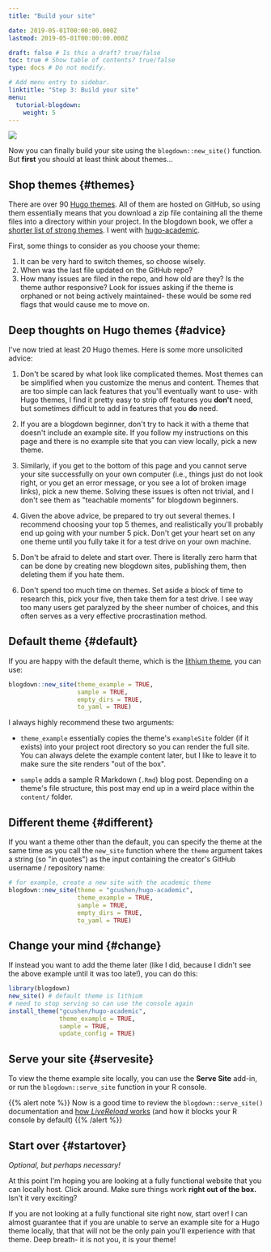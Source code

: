 ```yaml
---
title: "Build your site"

date: 2019-05-01T00:00:00.000Z
lastmod: 2019-05-01T00:00:00.000Z

draft: false # Is this a draft? true/false
toc: true # Show table of contents? true/false
type: docs # Do not modify.

# Add menu entry to sidebar.
linktitle: "Step 3: Build your site"
menu:
  tutorial-blogdown:
    weight: 5
---
```




![](/img/tutorials/blogdown-signpost-4.png)

Now you can finally build your site using the `blogdown::new_site()` function. But **first** you should at least think about themes...

## Shop themes {#themes}

There are over 90 [Hugo themes](https://themes.gohugo.io). All of them are hosted on GitHub, so using them essentially means that you download a zip file containing all the theme files into a directory within your project. In the blogdown book, we offer a [shorter list of strong themes](https://bookdown.org/yihui/blogdown/other-themes.html). I went with [hugo-academic](https://github.com/gcushen/hugo-academic). 

First, some things to consider as you choose your theme:

1. It can be very hard to switch themes, so choose wisely.
1. When was the last file updated on the GitHub repo? 
1. How many issues are filed in the repo, and how old are they? Is the theme author responsive? Look for issues asking if the theme is orphaned or not being actively maintained- these would be some red flags that would cause me to move on.


## Deep thoughts on Hugo themes {#advice}

I've now tried at least 20 Hugo themes. Here is some more unsolicited advice:

1. Don't be scared by what look like complicated themes. Most themes can be simplified when you customize the menus and content. Themes that are too simple can lack features that you'll eventually want to use- with Hugo themes, I find it pretty easy to strip off features you **don't** need, but sometimes difficult to add in features that you **do** need.

1. If you are a blogdown beginner, don't try to hack it with a theme that doesn't include an example site. If you follow my instructions on this page and there is no example site that you can view locally, pick a new theme. 

1. Similarly, if you get to the bottom of this page and you cannot serve your site successfully on your own computer (i.e., things just do not look right, or you get an error message, or you see a lot of broken image links), pick a new theme. Solving these issues is often not trivial, and I don't see them as "teachable moments" for blogdown beginners.

1. Given the above advice, be prepared to try out several themes. I recommend choosing your top 5 themes, and realistically you'll probably end up going with your number 5 pick. Don't get your heart set on any one theme until you fully take it for a test drive on your own machine.

1. Don't be afraid to delete and start over. There is literally zero harm that can be done by creating new blogdown sites, publishing them, then deleting them if you hate them.

1. Don't spend too much time on themes. Set aside a block of time to research this, pick your five, then take them for a test drive. I see way too many users get paralyzed by the sheer number of choices, and this often serves as a very effective procrastination method.

## Default theme {#default}

If you are happy with the default theme, which is the [lithium theme](https://themes.gohugo.io/theme/hugo-lithium-theme/), you can use: 


```r
blogdown::new_site(theme_example = TRUE, 
                   sample = TRUE,
                   empty_dirs = TRUE, 
                   to_yaml = TRUE)
```

I always highly recommend these two arguments:

+ `theme_example` essentially copies the theme's `exampleSite` folder (if it exists) into your project root directory so you can render the full site. You can always delete the example content later, but I like to leave it to make sure the site renders "out of the box".
    
+ `sample` adds a sample R Markdown (`.Rmd`) blog post. Depending on a theme's file structure, this post may end up in a weird place within the `content/` folder.

## Different theme {#different}

If you want a theme other than the default, you can specify the theme at the same time as you call the `new_site` function where the `theme` argument takes a string (so "in quotes") as the input containing the creator's GitHub username / repository name:


```r
# for example, create a new site with the academic theme
blogdown::new_site(theme = "gcushen/hugo-academic", 
                   theme_example = TRUE, 
                   sample = TRUE,
                   empty_dirs = TRUE, 
                   to_yaml = TRUE)
```


## Change your mind {#change}

If instead you want to add the theme later (like I did, because I didn't see the above example until it was too late!), you can do this:
    

```r
library(blogdown)
new_site() # default theme is lithium
# need to stop serving so can use the console again
install_theme("gcushen/hugo-academic", 
              theme_example = TRUE,
              sample = TRUE,
              update_config = TRUE)
```


## Serve your site {#servesite}

To view the theme example site locally, you can use the **Serve Site** add-in, or run the `blogdown::serve_site` function in your R console. 

{{% alert note %}}
Now is a good time to review the `blogdown::serve_site()` documentation and [how _LiveReload_ works](https://bookdown.org/yihui/blogdown/a-quick-example.html) (and how it blocks your R console by default)
{{% /alert %}}

## Start over  {#startover}

*Optional, but perhaps necessary!*

At this point I'm hoping you are looking at a fully functional website that you can locally host. Click around. Make sure things work **right out of the box.** Isn't it very exciting? 

If you are not looking at a fully functional site right now, start over! I can almost guarantee that if you are unable to serve an example site for a Hugo theme locally, that that will not be the only pain you'll experience with that theme. Deep breath- it is not you, it is your theme!
